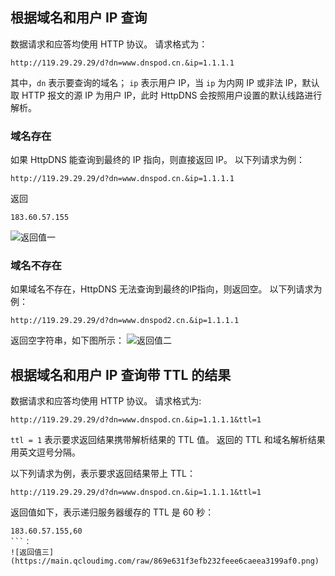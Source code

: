 ## 根据域名和用户 IP 查询
数据请求和应答均使用 HTTP 协议。
请求格式为：
```
http://119.29.29.29/d?dn=www.dnspod.cn.&ip=1.1.1.1
```
其中，`dn` 表示要查询的域名；
`ip` 表示用户 IP，当 `ip` 为内网 IP 或非法 IP，默认取 HTTP 报文的源 IP 为用户 IP，此时 HttpDNS 会按照用户设置的默认线路进行解析。

### 域名存在
如果 HttpDNS 能查询到最终的 IP 指向，则直接返回 IP。
以下列请求为例：
```
http://119.29.29.29/d?dn=www.dnspod.cn.&ip=1.1.1.1
```
返回
```
183.60.57.155
```
![返回值一](https://main.qcloudimg.com/raw/8ee0fc1e70b755d078e153ac55cf1202.png)

### 域名不存在
如果域名不存在，HttpDNS 无法查询到最终的IP指向，则返回空。
以下列请求为例：
```
http://119.29.29.29/d?dn=www.dnspod2.cn.&ip=1.1.1.1
```
返回空字符串，如下图所示：
![返回值二](https://main.qcloudimg.com/raw/7c677e5fa179ebfdc45415fe1de49de5.png)


## 根据域名和用户 IP 查询带 TTL 的结果
数据请求和应答均使用 HTTP 协议。
请求格式为:
```
http://119.29.29.29/d?dn=www.dnspod.cn.&ip=1.1.1.1&ttl=1
```
`ttl = 1` 表示要求返回结果携带解析结果的 TTL 值。
返回的 TTL 和域名解析结果用英文逗号分隔。

以下列请求为例，表示要求返回结果带上 TTL：
```
http://119.29.29.29/d?dn=www.dnspod.cn.&ip=1.1.1.1&ttl=1
```
返回值如下，表示递归服务器缓存的 TTL 是 60 秒：
```
183.60.57.155,60
```：
![返回值三](https://main.qcloudimg.com/raw/869e631f3efb232feee6caeea3199af0.png)
